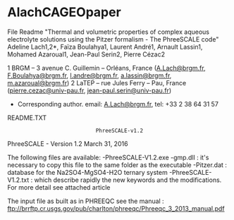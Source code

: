 # AlachCAGEOpaper
File Readme
"Thermal and volumetric properties of complex aqueous electrolyte solutions using the Pitzer formalism - The PhreeSCALE code"
Adeline Lach1,2*, Faïza Boulahya1, Laurent André1, Arnault Lassin1, Mohamed Azaroual1, Jean-Paul Serin2, Pierre Cézac2

1 BRGM – 3 avenue C. Guillemin – Orléans, France (A.Lach@brgm.fr, F.Boulahya@brgm.fr, l.andre@brgm.fr, a.lassin@brgm.fr, m.azaroual@brgm.fr)
2 LaTEP – rue Jules Ferry – Pau, France (pierre.cezac@univ-pau.fr, jean-paul.serin@univ-pau.fr)

* Corresponding author. email: A.Lach@brgm.fr, tel: +33 2 38 64 31 57

README.TXT

                                PhreeSCALE-v1.2

			    
PhreeSCALE - Version 1.2  March 31, 2016

The following files are available:
-PhreeSCALE-V1.2.exe
-gmp.dll : it's necessary to copy this file to the same folder as the executable
-Pitzer.dat : database for the Na2SO4-MgSO4-H2O ternary system
-PhreeSCALE-V1.2.txt : which describe rapidly the new keywords and the modifications. For more detail see attached article

The input file as built as in PHREEQC see the manual : ftp://brrftp.cr.usgs.gov/pub/charlton/phreeqc/Phreeqc_3_2013_manual.pdf

